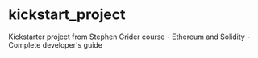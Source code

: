 # kickstart_project
 Kickstarter project from Stephen Grider course - Ethereum and Solidity - Complete developer's guide
